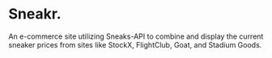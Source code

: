 # Sneakr.
An e-commerce site utilizing Sneaks-API to combine and display the current sneaker prices from sites like StockX, FlightClub, Goat, and Stadium Goods.
